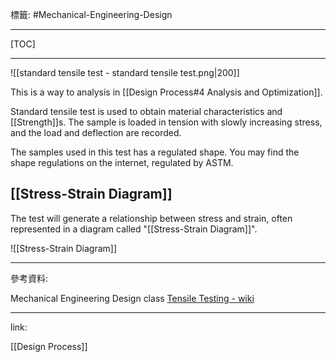 標籤: #Mechanical-Engineering-Design 

---

[TOC]

---

![[standard tensile test - standard tensile test.png|200]]

This is a way to analysis in [[Design Process#4 Analysis and Optimization]].

Standard tensile test is used to obtain material characteristics and [[Strength]]s. The sample is loaded in tension with slowly increasing stress, and the load and deflection are recorded.

The samples used in this test has a regulated shape. You may find the shape regulations on the internet, regulated by ASTM.

## [[Stress-Strain Diagram]]

The test will generate a relationship between stress and strain, often represented in a diagram called "[[Stress-Strain Diagram]]".

![[Stress-Strain Diagram]]

---

參考資料:

Mechanical Engineering Design class
[Tensile Testing - wiki](https://en.wikipedia.org/wiki/Tensile_testing)

---

link:

[[Design Process]]